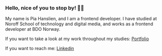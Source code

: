 ### Hello, nice of you to stop by! 🫶🏼

My name is Pia Hanslien, and I am a frontend developer.
I have studied at Noroff School of technology and digital media, and works as a frontend developer at BDO Norway.

If you want to take a look at my work throughout my studies: [Portfolio](https://cozy-sopapillas-292eee.netlify.app/)

If you want to reach me: [Linkedin](https://www.linkedin.com/in/pia-hanslien-29b045180/)



